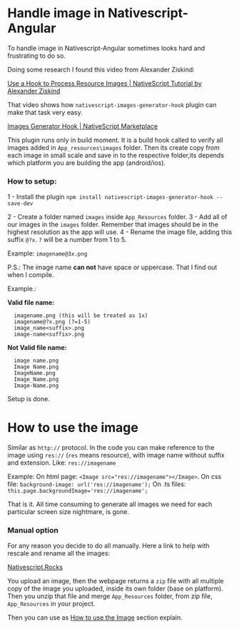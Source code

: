 # Handle image in Nativescript-Angular

To handle image in Nativescript-Angular sometimes looks hard and frustrating to do so.

Doing some research I found this video from Alexander Ziskind:

[Use a Hook to Process Resource Images | NativeScript Tutorial by Alexander Ziskind](https://www.youtube.com/watch?v=KgK_d-1lG84&t=46s)

That video shows how `nativescript-images-generator-hook` plugin can make that task very easy.

[Images Generator Hook | NativeScript Marketplace ](https://market.nativescript.org/plugins/nativescript-images-generator-hook)

This plugin runs only in build moment. It is a build hook called to verify all images added in `App_resources\images` folder. Then its create copy from each image in small scale and save in to the respective folder,its depends which platform you are building the app (android/ios).

### How to setup:

1 - Install the plugin
`npm install nativescript-images-generator-hook --save-dev`

2 - Create a folder named `images` inside `App_Resources` folder.
3 - Add all of our images in the `images` folder.
    Remember that images should be in the highest resolution as the app will use.
4 - Rename the image file, adding this suffix `@?x`.
    `?` will be a number from 1 to 5.

Example: `imagename@3x.png`

P.S.: The image name **can not** have space or uppercase. That I find out when I compile.

Example.:

**Valid file name:**

```
  imagename.png (this will be treated as 1x)
  imagename@?x.png (?=1-5)
  image_name<suffix>.png
  image-name<suffix>.png
```

**Not Valid file name:**

```
  image name.png
  Image Name.png
  ImageName.png
  Image_Name.png
  Image-Name.png
```

Setup is done.

# How to use the image

Similar as `http://` protocol. In the code you can make reference to the image using `res://` (`res` means resource), with image name without suffix and extension. Like: `res://imagename`

Example:
On html page: `<Image src="res://imagename"></Image>`.
On css file: `background-image: url('res://imagename');`
On .ts files: `this.page.backgroundImage='res://imagename';`

That is it. All time consuming to generate all images we need for each particular screen size nightmare, is gone.

### Manual option

For any reason you decide to do all manually. Here a link to help with rescale and rename all the images: 

[Nativescript.Rocks ](https://images.nativescript.rocks/)

You upload an image, then the webpage returns a `zip` file with all multiple copy of the image you uploaded, inside its own folder (base on platform). Then you unzip that file and merge `App_Resources` folder, from zip file, `App_Resources` in your project.

Then you can use as [How to use the Image](#How-to-use-the-image) section explain.
